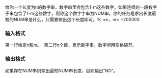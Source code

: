 给你一个长度为n的数字串，数字串里会包含1-m这些数字。如果连续的一段数字子串包含了1-m这些数字，则称这个数字字串为NUM串。你的任务是求出长度最短的NUM串是什么，只需要输出这个长度即可。1< =n，m< =200000

### 输入格式

第一行给定n和m。  第二行n个数，表示数字串，数字间用空格隔开。

### 输出格式

如果存在NUM串则输出最短NUM串长度，否则输出“NO”。
